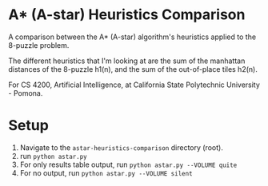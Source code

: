 # A* (A-star) Heuristics Comparison
A comparison between the A* (A-star) algorithm's heuristics applied to the 8-puzzle problem.

The different heuristics that I'm looking at are the sum of the manhattan distances of the 8-puzzle h1(n), and the sum of the out-of-place tiles h2(n).

For CS 4200, Artificial Intelligence, at California State Polytechnic University - Pomona.

# Setup
1. Navigate to the `astar-heuristics-comparison` directory (root). 
2. run `python astar.py`
3. For only results table output, run `python astar.py --VOLUME quite`
4. For no output, run `python astar.py --VOLUME silent`